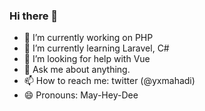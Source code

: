 ### Hi there 👋

- 🔭 I’m currently working on PHP
- 🌱 I’m currently learning Laravel, C#
- 🤔 I’m looking for help with Vue
- 💬 Ask me about anything.
- 📫 How to reach me: twitter (@yxmahadi)
- 😄 Pronouns: May-Hey-Dee
